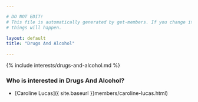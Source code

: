 ```yaml
---

# DO NOT EDIT!
# This file is automatically generated by get-members. If you change it, bad
# things will happen.

layout: default
title: "Drugs And Alcohol"

---
```


{% include interests/drugs-and-alcohol.md %}

### Who is interested in Drugs And Alcohol?


* [Caroline Lucas]({ site.baseurl }}members/caroline-lucas.html)
